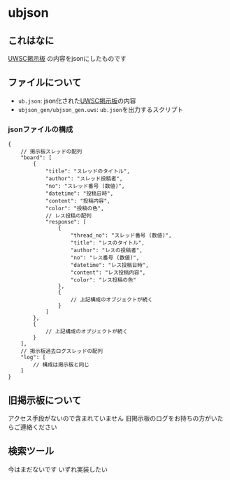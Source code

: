 # ubjson

## これはなに

[UWSC掲示板](https://www3.rocketbbs.com/13/bbs.cgi?id=umiumi) の内容をjsonにしたものです

## ファイルについて

- `ub.json`: json化された[UWSC掲示板](https://www3.rocketbbs.com/13/bbs.cgi?id=umiumi)の内容
- `ubjson_gen/ubjson_gen.uws`: `ub.json`を出力するスクリプト

### jsonファイルの構成

```jsonc
{
    // 掲示板スレッドの配列
    "board": [
        {
            "title": "スレッドのタイトル",
            "author": "スレッド投稿者",
            "no": "スレッド番号 (数値)",
            "datetime": "投稿日時",
            "content": "投稿内容",
            "color": "投稿の色",
            // レス投稿の配列
            "response": [
                {
                    "thread_no": "スレッド番号 (数値)",
                    "title": "レスのタイトル",
                    "author": "レスの投稿者",
                    "no": "レス番号 (数値)",
                    "datetime": "レス投稿日時",
                    "content": "レス投稿内容",
                    "color": "レス投稿の色"
                },
                {
                    // 上記構成のオブジェクトが続く
                }
            ]
        },
        {
            // 上記構成のオブジェクトが続く
        }
    ],
    // 掲示板過去ログスレッドの配列
    "log": [
        // 構成は掲示板と同じ
    ]
}
```

## 旧掲示板について

アクセス手段がないので含まれていません
旧掲示板のログをお持ちの方がいたらご連絡ください

## 検索ツール

今はまだないです
いずれ実装したい